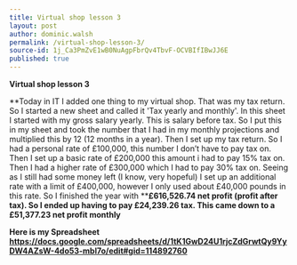 ```yaml
---
title: Virtual shop lesson 3
layout: post
author: dominic.walsh
permalink: /virtual-shop-lesson-3/
source-id: 1j_Ca3PmZvE1wB0NuAgpFbrQv4TbvF-OCVBIfIBwJJ6E
published: true
---
```

**Virtual shop lesson 3**

**Today in IT I added one thing to my virtual shop. That was my tax return. So I started a new sheet and called it 'Tax yearly and monthly'. In this sheet I started with my gross salary yearly. This is salary before tax. So I put this in my sheet and took the number that I had in my monthly projections and multiplied this by 12 (12 months in a year). Then I set up my tax return. So I had a personal rate of £100,000, this number I don’t have to pay tax on. Then I set up a basic rate of £200,000 this amount i had to pay 15% tax on. Then I had a higher rate of £300,000 which I had to pay 30% tax on. Seeing as I still had some money left (I know, very hopeful) I set up an additional rate with a limit of £400,000, however I only used about £40,000 pounds in this rate. So I finished the year with   ****£616,526.74 net profit (profit after tax). So I ended up having to pay £24,239.26 tax. This came down to a £51,377.23 net profit monthly**

**Here is my Spreadsheet https://docs.google.com/spreadsheets/d/1tK1GwD24U1rjcZdGrwtQy9YyDW4AZsW-4do53-mbl7o/edit#gid=114892760**


